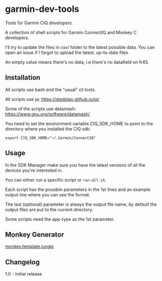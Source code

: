 # garmin-dev-tools
Tools for Garmin CIQ developers.

A collection of shell scripts for Garmin ConnectIQ and Monkey C developers.

I'll try to update the files in csv/ folder to the latest possible data. You can open an issue if I forgot to upload the latest, up-to-date files.

An empty value means there's no data, i.e there's no datafield on fr45.

## Installation
All scripts use bash and the "usual" cli tools.

All scripts use jq: https://stedolan.github.io/jq/

Some of the scripts use datamash: https://www.gnu.org/software/datamash/

You need to set the environment variable CIQ_SDK_HOME to point to the directory where you installed the CIQ sdk:

`export CIQ_SDK_HOME="~/.Garmin/ConnectIQ"`

## Usage

In the SDK Manager make sure you have the latest versions of all the devices you're interested in.

You can either run a specific script or `run-all.sh`.

Each script has the possible parameters in the 1st lines and an example output line where you can see the format.

The last (optional) parameter is always the output file name, by default the output files are put to the current directory.

Some scripts need the app-type as the 1st parameter.

## Monkey Generator
<a href="monkey-generator/monkey.template.jungle">monkey.template.jungle</a>

## Changelog
1.0 - initial release
